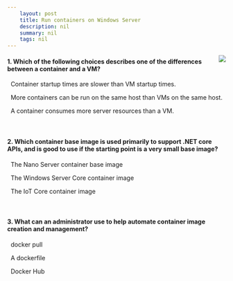 ```yaml
---
    layout: post
    title: Run containers on Windows Server 
    description: nil
    summary: nil
    tags: nil
---
```



 <a target="_blank" href="https://docs.microsoft.com/en-us/learn/modules/run-containers-windows-server/8-knowledge-check/"><i class="fas fa-external-link-alt"></i> </a>
 <img align="right" src="https://docs.microsoft.com/en-us/learn/achievements/run-containers-on-windows-server.svg">
####  1. Which of the following choices describes one of the differences between a container and a VM?


<i class='far fa-square'></i> &nbsp;&nbsp;Container startup times are slower than VM startup times.

<i class='fas fa-check-square' style='color: Dodgerblue;'></i> &nbsp;&nbsp;More containers can be run on the same host than VMs on the same host.

<i class='far fa-square'></i> &nbsp;&nbsp;A container consumes more server resources than a VM.
<br />
<br />
<br />

####  2. Which container base image is used primarily to support .NET core APIs, and is good to use if the starting point is a very small base image?


<i class='fas fa-check-square' style='color: Dodgerblue;'></i> &nbsp;&nbsp;The Nano Server container base image

<i class='far fa-square'></i> &nbsp;&nbsp;The Windows Server Core container image

<i class='far fa-square'></i> &nbsp;&nbsp;The IoT Core container image
<br />
<br />
<br />

####  3. What can an administrator use to help automate container image creation and management?


<i class='far fa-square'></i> &nbsp;&nbsp;docker pull

<i class='fas fa-check-square' style='color: Dodgerblue;'></i> &nbsp;&nbsp;A dockerfile

<i class='far fa-square'></i> &nbsp;&nbsp;Docker Hub
<br />
<br />
<br />
